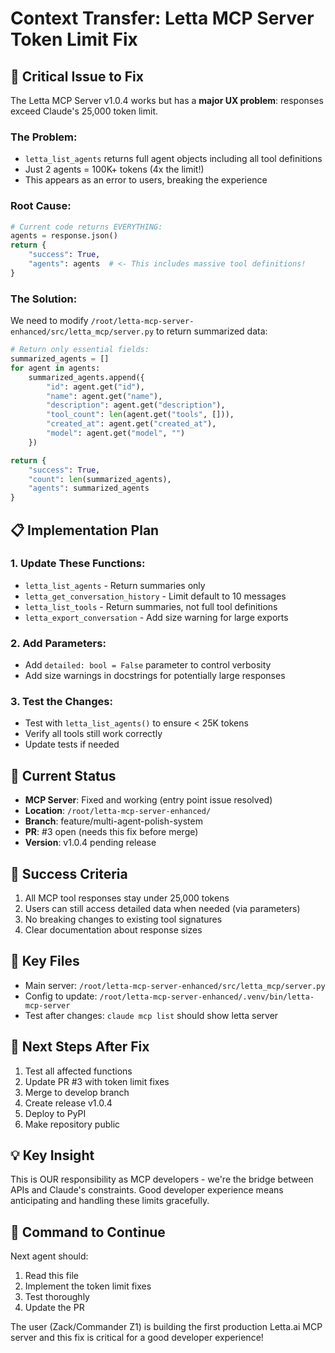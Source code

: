 # Context Transfer: Letta MCP Server Token Limit Fix

## 🚨 Critical Issue to Fix
The Letta MCP Server v1.0.4 works but has a **major UX problem**: responses exceed Claude's 25,000 token limit.

### The Problem:
- `letta_list_agents` returns full agent objects including all tool definitions
- Just 2 agents = 100K+ tokens (4x the limit!)
- This appears as an error to users, breaking the experience

### Root Cause:
```python
# Current code returns EVERYTHING:
agents = response.json()
return {
    "success": True,
    "agents": agents  # <- This includes massive tool definitions!
}
```

### The Solution:
We need to modify `/root/letta-mcp-server-enhanced/src/letta_mcp/server.py` to return summarized data:

```python
# Return only essential fields:
summarized_agents = []
for agent in agents:
    summarized_agents.append({
        "id": agent.get("id"),
        "name": agent.get("name"),
        "description": agent.get("description"),
        "tool_count": len(agent.get("tools", [])),
        "created_at": agent.get("created_at"),
        "model": agent.get("model", "")
    })

return {
    "success": True,
    "count": len(summarized_agents),
    "agents": summarized_agents
}
```

## 📋 Implementation Plan

### 1. Update These Functions:
- `letta_list_agents` - Return summaries only
- `letta_get_conversation_history` - Limit default to 10 messages
- `letta_list_tools` - Return summaries, not full tool definitions
- `letta_export_conversation` - Add size warning for large exports

### 2. Add Parameters:
- Add `detailed: bool = False` parameter to control verbosity
- Add size warnings in docstrings for potentially large responses

### 3. Test the Changes:
- Test with `letta_list_agents()` to ensure < 25K tokens
- Verify all tools still work correctly
- Update tests if needed

## 🔧 Current Status
- **MCP Server**: Fixed and working (entry point issue resolved)
- **Location**: `/root/letta-mcp-server-enhanced/`
- **Branch**: feature/multi-agent-polish-system
- **PR**: #3 open (needs this fix before merge)
- **Version**: v1.0.4 pending release

## 🎯 Success Criteria
1. All MCP tool responses stay under 25,000 tokens
2. Users can still access detailed data when needed (via parameters)
3. No breaking changes to existing tool signatures
4. Clear documentation about response sizes

## 📁 Key Files
- Main server: `/root/letta-mcp-server-enhanced/src/letta_mcp/server.py`
- Config to update: `/root/letta-mcp-server-enhanced/.venv/bin/letta-mcp-server`
- Test after changes: `claude mcp list` should show letta server

## 🚀 Next Steps After Fix
1. Test all affected functions
2. Update PR #3 with token limit fixes
3. Merge to develop branch
4. Create release v1.0.4
5. Deploy to PyPI
6. Make repository public

## 💡 Key Insight
This is OUR responsibility as MCP developers - we're the bridge between APIs and Claude's constraints. Good developer experience means anticipating and handling these limits gracefully.

## 🔑 Command to Continue
Next agent should:
1. Read this file
2. Implement the token limit fixes
3. Test thoroughly
4. Update the PR

The user (Zack/Commander Z1) is building the first production Letta.ai MCP server and this fix is critical for a good developer experience!